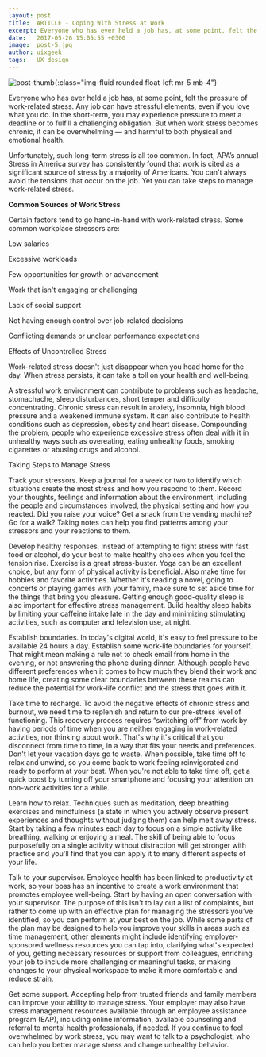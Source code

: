 ```yaml
---
layout: post
title:  ARTICLE - Coping With Stress at Work
excerpt: Everyone who has ever held a job has, at some point, felt the pressure of work-related stress. Any job can have stressful elements, even if you love what you do. 
date:   2017-05-26 15:05:55 +0300
image:  post-5.jpg
author: uixgeek
tags:   UX design
---
```

![post-thumb]({{site.baseurl}}/assets/images/blog/post-1.jpg){:class="img-fluid rounded float-left mr-5 mb-4"}

Everyone who has ever held a job has, at some point, felt the pressure of work-related stress. Any job can have stressful elements, even if you love what you do. In the short-term, you may experience pressure to meet a deadline or to fulfill a challenging obligation. But when work stress becomes chronic, it can be overwhelming — and harmful to both physical and emotional health.

Unfortunately, such long-term stress is all too common. In fact, APA’s annual Stress in America survey has consistently found that work is cited as a significant source of stress by a majority of Americans. You can't always avoid the tensions that occur on the job. Yet you can take steps to manage work-related stress.

<b>Common Sources of Work Stress</b>

Certain factors tend to go hand-in-hand with work-related stress. Some common workplace stressors are:

Low salaries

Excessive workloads

Few opportunities for growth or advancement

Work that isn't engaging or challenging

Lack of social support

Not having enough control over job-related decisions

Conflicting demands or unclear performance expectations


Effects of Uncontrolled Stress

Work-related stress doesn't just disappear when you head home for the day. When stress persists, it can take a toll on your health and well-being.

A stressful work environment can contribute to problems such as headache, stomachache, sleep disturbances, short temper and difficulty concentrating. Chronic stress can result in anxiety, insomnia, high blood pressure and a weakened immune system. It can also contribute to health conditions such as depression, obesity and heart disease. Compounding the problem, people who experience excessive stress often deal with it in unhealthy ways such as overeating, eating unhealthy foods, smoking cigarettes or abusing drugs and alcohol.

Taking Steps to Manage Stress

Track your stressors. Keep a journal for a week or two to identify which situations create the most stress and how you respond to them. Record your thoughts, feelings and information about the environment, including the people and circumstances involved, the physical setting and how you reacted. Did you raise your voice? Get a snack from the vending machine? Go for a walk? Taking notes can help you find patterns among your stressors and your reactions to them.

Develop healthy responses. Instead of attempting to fight stress with fast food or alcohol, do your best to make healthy choices when you feel the tension rise. Exercise is a great stress-buster. Yoga can be an excellent choice, but any form of physical activity is beneficial. Also make time for hobbies and favorite activities. Whether it's reading a novel, going to concerts or playing games with your family, make sure to set aside time for the things that bring you pleasure. Getting enough good-quality sleep is also important for effective stress management. Build healthy sleep habits by limiting your caffeine intake late in the day and minimizing stimulating activities, such as computer and television use, at night.

Establish boundaries. In today's digital world, it's easy to feel pressure to be available 24 hours a day. Establish some work-life boundaries for yourself. That might mean making a rule not to check email from home in the evening, or not answering the phone during dinner. Although people have different preferences when it comes to how much they blend their work and home life, creating some clear boundaries between these realms can reduce the potential for work-life conflict and the stress that goes with it.

Take time to recharge. To avoid the negative effects of chronic stress and burnout, we need time to replenish and return to our pre-stress level of functioning. This recovery process requires “switching off” from work by having periods of time when you are neither engaging in work-related activities, nor thinking about work. That's why it's critical that you disconnect from time to time, in a way that fits your needs and preferences. Don't let your vacation days go to waste. When possible, take time off to relax and unwind, so you come back to work feeling reinvigorated and ready to perform at your best. When you're not able to take time off, get a quick boost by turning off your smartphone and focusing your attention on non-work activities for a while.

Learn how to relax. Techniques such as meditation, deep breathing exercises and mindfulness (a state in which you actively observe present experiences and thoughts without judging them) can help melt away stress. Start by taking a few minutes each day to focus on a simple activity like breathing, walking or enjoying a meal. The skill of being able to focus purposefully on a single activity without distraction will get stronger with practice and you'll find that you can apply it to many different aspects of your life.

Talk to your supervisor. Employee health has been linked to productivity at work, so your boss has an incentive to create a work environment that promotes employee well-being. Start by having an open conversation with your supervisor. The purpose of this isn't to lay out a list of complaints, but rather to come up with an effective plan for managing the stressors you've identified, so you can perform at your best on the job. While some parts of the plan may be designed to help you improve your skills in areas such as time management, other elements might include identifying employer-sponsored wellness resources you can tap into, clarifying what's expected of you, getting necessary resources or support from colleagues, enriching your job to include more challenging or meaningful tasks, or making changes to your physical workspace to make it more comfortable and reduce strain.

Get some support. Accepting help from trusted friends and family members can improve your ability to manage stress. Your employer may also have stress management resources available through an employee assistance program (EAP), including online information, available counseling and referral to mental health professionals, if needed. If you continue to feel overwhelmed by work stress, you may want to talk to a psychologist, who can help you better manage stress and change unhealthy behavior.

